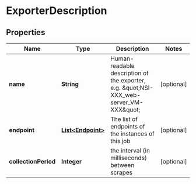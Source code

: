 
# ExporterDescription

## Properties
Name | Type | Description | Notes
------------ | ------------- | ------------- | -------------
**name** | **String** | Human-readable description of the exporter, e.g. \&quot;NSI-XXX_web-server_VM-XXX\&quot;  |  [optional]
**endpoint** | [**List&lt;Endpoint&gt;**](Endpoint.md) | The list of endpoints of the instances of this job |  [optional]
**collectionPeriod** | **Integer** | the interval (in milliseconds) between scrapes |  [optional]



